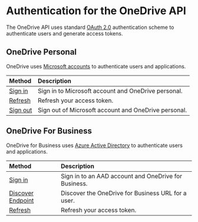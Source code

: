 # Authentication for the OneDrive API

The OneDrive API uses standard [OAuth 2.0][oauth] authentication scheme to authenticate
users and generate access tokens.

## OneDrive Personal

OneDrive uses [Microsoft accounts](https://account.live.com/developers/applications/) to authenticate users and applications.

| Method                                                                 | Description                                          |
|:-----------------------------------------------------------------------|:-----------------------------------------------------|
| [Sign in](msa_oauth.md)                                                | Sign in to Microsoft account and OneDrive personal.  |
| [Refresh](msa_oauth.md#step-3-get-a-new-access-token-or-refresh-token) | Refresh your access token.                           |
| [Sign out](msa_oauth.md#sign-the-user-out)                             | Sign out of Microsoft account and OneDrive personal. |

## OneDrive For Business

OneDrive for Business uses [Azure Active Directory](https://manage.windowsazure.com/) to authenticate users and applications.

| Method                         | Description                                          |
|:-------------------------------|:-----------------------------------------------------|
| [Sign in](aad_oauth.md)        | Sign in to an AAD account and OneDrive for Business. |
| [Discover Endpoint][discovery] | Discover the OneDrive for Business URL for a user.   |
| [Refresh][aad-refresh]         | Refresh your access token.                           |


[oauth]: http://tools.ietf.org/html/draft-ietf-oauth-v2-22
[discovery]: aad_oauth.md#step-3-discover-the-onedrive-for-business-resource-uri
[aad-refresh]: aad_oauth.md#step-4-redeem-refresh-token-for-an-access-token-to-call-onedrive-api

<!-- {
  "type": "#page.annotation",
  "description": "OneDrive uses the standard OAuth 2.0 authentication scheme for users and apps",
  "keywords": "authentication,sign in, sign out, logout, login, oauth, msa",
  "section": "documentation",
  "tocPath": "Concepts/Auth"
} -->
